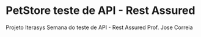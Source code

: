# PetStore teste de API - Rest Assured

Projeto Iterasys
Semana do teste de API - Rest Assured
Prof. Jose Correia
